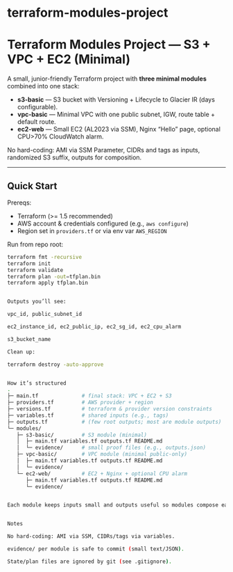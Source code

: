 # terraform-modules-project

# Terraform Modules Project — S3 + VPC + EC2 (Minimal)

A small, junior-friendly Terraform project with **three minimal modules** combined into one stack:
- **s3-basic** — S3 bucket with Versioning + Lifecycle to Glacier IR (days configurable).
- **vpc-basic** — Minimal VPC with one public subnet, IGW, route table + default route.
- **ec2-web** — Small EC2 (AL2023 via SSM), Nginx “Hello” page, optional CPU>70% CloudWatch alarm.

No hard-coding: AMI via SSM Parameter, CIDRs and tags as inputs, randomized S3 suffix, outputs for composition.

---

## Quick Start

Prereqs:
- Terraform (>= 1.5 recommended)
- AWS account & credentials configured (e.g., `aws configure`)
- Region set in `providers.tf` or via env var `AWS_REGION`

Run from repo root:
```bash
terraform fmt -recursive
terraform init
terraform validate
terraform plan -out=tfplan.bin
terraform apply tfplan.bin


Outputs you’ll see:

vpc_id, public_subnet_id

ec2_instance_id, ec2_public_ip, ec2_sg_id, ec2_cpu_alarm

s3_bucket_name

Clean up:

terraform destroy -auto-approve


How it’s structured
.
├─ main.tf              # final stack: VPC + EC2 + S3
├─ providers.tf         # AWS provider + region
├─ versions.tf          # terraform & provider version constraints
├─ variables.tf         # shared inputs (e.g., tags)
├─ outputs.tf           # (few root outputs; most are module outputs)
└─ modules/
   ├─ s3-basic/         # S3 module (minimal)
   │  ├─ main.tf variables.tf outputs.tf README.md
   │  └─ evidence/      # small proof files (e.g., outputs.json)
   ├─ vpc-basic/        # VPC module (minimal public-only)
   │  ├─ main.tf variables.tf outputs.tf README.md
   │  └─ evidence/
   └─ ec2-web/          # EC2 + Nginx + optional CPU alarm
      ├─ main.tf variables.tf outputs.tf README.md
      └─ evidence/


Each module keeps inputs small and outputs useful so modules compose easily in main.tf.


Notes

No hard-coding: AMI via SSM, CIDRs/tags via variables.

evidence/ per module is safe to commit (small text/JSON).

State/plan files are ignored by git (see .gitignore).
